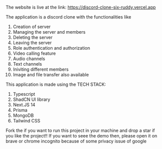 The website is live at the link: https://discord-clone-six-ruddy.vercel.app

The application is a discord clone with the functionalities like
  1. Creation of server
  2. Managing the server and members
  3. Deleting the server
  4. Leaving the server
  5. Role authentication and authorization
  6. Video calling feature
  7. Audio channels
  8. Text channels
  9. Iniviting different members
  10. Image and file transfer also available

This application is made using the TECH STACK:
  1. Typescript
  2. ShadCN UI library
  3. Next.JS 14
  4. Prisma
  5. MongoDB
  6. Tailwind CSS

Fork the if you want to run this project in your machine and drop a star if you like the project!!
If you want to seee the demo then, please open it on brave or chrome incognito because of some privacy issue of google

